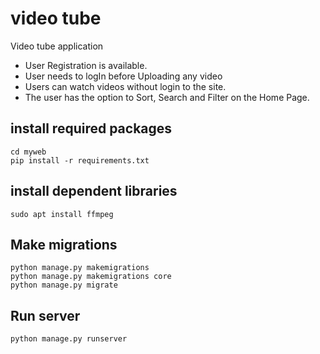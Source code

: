 # video tube
Video tube application
* User Registration is available.
* User needs to logIn before Uploading any video
* Users can watch videos without login to the site.
* The user has the option to Sort, Search and Filter on the Home Page.


## install required packages 
```
cd myweb
pip install -r requirements.txt
```

## install dependent libraries

```
sudo apt install ffmpeg
```

## Make migrations

```
python manage.py makemigrations
python manage.py makemigrations core
python manage.py migrate
```
## Run server

```
python manage.py runserver
```
